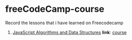 # freeCodeCamp-course

Record the lessons that i have learned on Freecodecamp

1. [JavaScript Algorithms and Data Structures](https://github.com/rismawtsa/freecodecamp-course/blob/main/JavascriptAlgorithmsAndDataStructure)
  **link**: [course](https://www.freecodecamp.org/learn/javascript-algorithms-and-data-structures)


